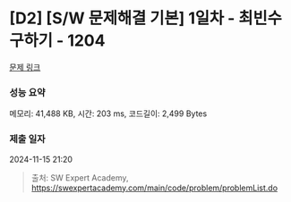 # [D2] [S/W 문제해결 기본] 1일차 - 최빈수 구하기 - 1204 

[문제 링크](https://swexpertacademy.com/main/code/problem/problemDetail.do?contestProbId=AV13zo1KAAACFAYh) 

### 성능 요약

메모리: 41,488 KB, 시간: 203 ms, 코드길이: 2,499 Bytes

### 제출 일자

2024-11-15 21:20



> 출처: SW Expert Academy, https://swexpertacademy.com/main/code/problem/problemList.do